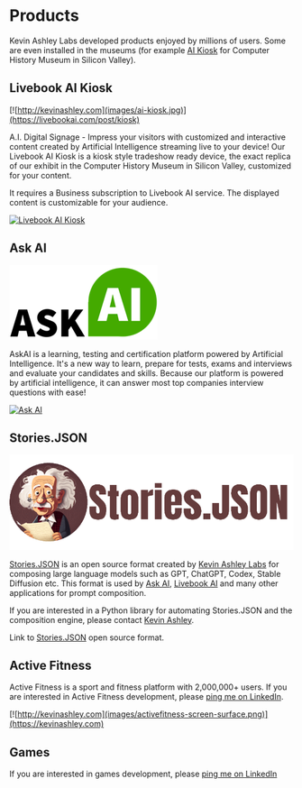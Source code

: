 # Products

Kevin Ashley Labs developed products enjoyed by millions of users. Some are even installed in the museums (for example [AI Kiosk](https://livebookai.com/post/kiosk) for Computer History Museum in Silicon Valley). 

## Livebook AI Kiosk

[![http://kevinashley.com](images/ai-kiosk.jpg)](https://livebookai.com/post/kiosk)

A.I. Digital Signage - Impress your visitors with customized and interactive content created by Artificial Intelligence streaming live to your device! Our Livebook AI Kiosk is a kiosk style tradeshow ready device, the exact replica of our exhibit in the Computer History Museum in Silicon Valley, customized for your content.

It requires a Business subscription to Livebook AI service. The displayed content is customizable for your audience. 

[![Livebook AI Kiosk](https://img.youtube.com/vi/JjtaNWW6Z34/sddefault.jpg)](https://youtube.com/shorts/JjtaNWW6Z34)

## Ask AI

[![Ask AI](images/askai_logo.png)](https://askainow.com)

AskAI is a learning, testing and certification platform powered by Artificial Intelligence. It's a new way to learn, prepare for tests, exams and interviews and evaluate your candidates and skills. Because our platform is powered by artificial intelligence, it can answer most top companies interview questions with ease!

[![Ask AI](https://img.youtube.com/vi/i9GcLP074ZA/sddefault.jpg)](https://www.youtube.com/watch?v=i9GcLP074ZA) 

## Stories.JSON

![Stories.JSON](images/stories_json_logo.png)

[Stories.JSON](https://github.com/kevinash/Stories.JSON) is an open source format created by [Kevin Ashley Labs](http://kevinashley.com) for composing large language models such as GPT, ChatGPT, Codex, Stable Diffusion etc. This format is used by [Ask AI](https://askainow.com), [Livebook AI](https://livebookai.com) and many other applications for prompt composition.

If you are interested in a Python library for automating Stories.JSON and the composition engine, please contact [Kevin Ashley](http://kevinashley.com).

Link to [Stories.JSON](https://github.com/kevinash/Stories.JSON) open source format.

## Active Fitness

Active Fitness is a sport and fitness platform with 2,000,000+ users. If you are interested in Active Fitness development, please [ping me on LinkedIn](https://www.linkedin.com/in/kashlik/).

[![http://kevinashley.com](images/activefitness-screen-surface.png)](https://kevinashley.com)

## Games

If you are interested in games development, please [ping me on LinkedIn](https://www.linkedin.com/in/kashlik/)
